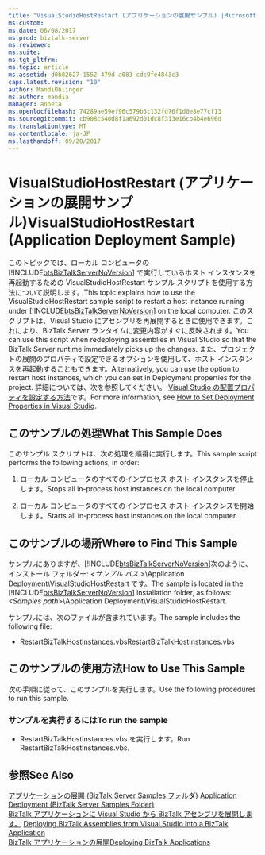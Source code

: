 ```yaml
---
title: "VisualStudioHostRestart (アプリケーションの展開サンプル) |Microsoft ドキュメント"
ms.custom: 
ms.date: 06/08/2017
ms.prod: biztalk-server
ms.reviewer: 
ms.suite: 
ms.tgt_pltfrm: 
ms.topic: article
ms.assetid: d0b82627-1552-479d-a083-cdc9fe4843c3
caps.latest.revision: "10"
author: MandiOhlinger
ms.author: mandia
manager: anneta
ms.openlocfilehash: 74289ae59ef96c579b3c132fd76f1d0e8e77cf13
ms.sourcegitcommit: cb908c540d8f1a692d01dc8f313e16cb4b4e696d
ms.translationtype: MT
ms.contentlocale: ja-JP
ms.lasthandoff: 09/20/2017
---
```

# <a name="visualstudiohostrestart-application-deployment-sample"></a><span data-ttu-id="7cbbf-102">VisualStudioHostRestart (アプリケーションの展開サンプル)</span><span class="sxs-lookup"><span data-stu-id="7cbbf-102">VisualStudioHostRestart (Application Deployment Sample)</span></span>
<span data-ttu-id="7cbbf-103">このトピックでは、ローカル コンピュータの [!INCLUDE[btsBizTalkServerNoVersion](../includes/btsbiztalkservernoversion-md.md)] で実行しているホスト インスタンスを再起動するための VisualStudioHostRestart サンプル スクリプトを使用する方法について説明します。</span><span class="sxs-lookup"><span data-stu-id="7cbbf-103">This topic explains how to use the VisualStudioHostRestart sample script to restart a host instance running under [!INCLUDE[btsBizTalkServerNoVersion](../includes/btsbiztalkservernoversion-md.md)] on the local computer.</span></span> <span data-ttu-id="7cbbf-104">このスクリプトは、Visual Studio にアセンブリを再展開するときに使用できます。これにより、BizTalk Server ランタイムに変更内容がすぐに反映されます。</span><span class="sxs-lookup"><span data-stu-id="7cbbf-104">You can use this script when redeploying assemblies in Visual Studio so that the BizTalk Server runtime immediately picks up the changes.</span></span> <span data-ttu-id="7cbbf-105">また、プロジェクトの展開のプロパティで設定できるオプションを使用して、ホスト インスタンスを再起動することもできます。</span><span class="sxs-lookup"><span data-stu-id="7cbbf-105">Alternatively, you can use the option to restart host instances, which you can set in Deployment properties for the project.</span></span> <span data-ttu-id="7cbbf-106">詳細については、次を参照してください。 [Visual Studio の配置プロパティを設定する方法](../core/how-to-set-deployment-properties-in-visual-studio.md)です。</span><span class="sxs-lookup"><span data-stu-id="7cbbf-106">For more information, see [How to Set Deployment Properties in Visual Studio](../core/how-to-set-deployment-properties-in-visual-studio.md).</span></span>  
  
## <a name="what-this-sample-does"></a><span data-ttu-id="7cbbf-107">このサンプルの処理</span><span class="sxs-lookup"><span data-stu-id="7cbbf-107">What This Sample Does</span></span>  
 <span data-ttu-id="7cbbf-108">このサンプル スクリプトは、次の処理を順番に実行します。</span><span class="sxs-lookup"><span data-stu-id="7cbbf-108">This sample script performs the following actions, in order:</span></span>  
  
1.  <span data-ttu-id="7cbbf-109">ローカル コンピュータのすべてのインプロセス ホスト インスタンスを停止します。</span><span class="sxs-lookup"><span data-stu-id="7cbbf-109">Stops all in-process host instances on the local computer.</span></span>  
  
2.  <span data-ttu-id="7cbbf-110">ローカル コンピュータのすべてのインプロセス ホスト インスタンスを開始します。</span><span class="sxs-lookup"><span data-stu-id="7cbbf-110">Starts all in-process host instances on the local computer.</span></span>  
  
## <a name="where-to-find-this-sample"></a><span data-ttu-id="7cbbf-111">このサンプルの場所</span><span class="sxs-lookup"><span data-stu-id="7cbbf-111">Where to Find This Sample</span></span>  
 <span data-ttu-id="7cbbf-112">サンプルにありますが、[!INCLUDE[btsBizTalkServerNoVersion](../includes/btsbiztalkservernoversion-md.md)]次のように、インストール フォルダー: *\<サンプル パス >*\Application Deployment\VisualStudioHostRestart です。</span><span class="sxs-lookup"><span data-stu-id="7cbbf-112">The sample is located in the [!INCLUDE[btsBizTalkServerNoVersion](../includes/btsbiztalkservernoversion-md.md)] installation folder, as follows: *\<Samples path>*\Application Deployment\VisualStudioHostRestart.</span></span>  
  
 <span data-ttu-id="7cbbf-113">サンプルには、次のファイルが含まれています。</span><span class="sxs-lookup"><span data-stu-id="7cbbf-113">The sample includes the following file:</span></span>  
  
-   <span data-ttu-id="7cbbf-114">RestartBizTalkHostInstances.vbs</span><span class="sxs-lookup"><span data-stu-id="7cbbf-114">RestartBizTalkHostInstances.vbs</span></span>  
  
## <a name="how-to-use-this-sample"></a><span data-ttu-id="7cbbf-115">このサンプルの使用方法</span><span class="sxs-lookup"><span data-stu-id="7cbbf-115">How to Use This Sample</span></span>  
 <span data-ttu-id="7cbbf-116">次の手順に従って、このサンプルを実行します。</span><span class="sxs-lookup"><span data-stu-id="7cbbf-116">Use the following procedures to run this sample.</span></span>  
  
### <a name="to-run-the-sample"></a><span data-ttu-id="7cbbf-117">サンプルを実行するには</span><span class="sxs-lookup"><span data-stu-id="7cbbf-117">To run the sample</span></span>  
  
-   <span data-ttu-id="7cbbf-118">RestartBizTalkHostInstances.vbs を実行します。</span><span class="sxs-lookup"><span data-stu-id="7cbbf-118">Run RestartBizTalkHostInstances.vbs.</span></span>  
  
## <a name="see-also"></a><span data-ttu-id="7cbbf-119">参照</span><span class="sxs-lookup"><span data-stu-id="7cbbf-119">See Also</span></span>  
 <span data-ttu-id="7cbbf-120">[アプリケーションの展開 (BizTalk Server Samples フォルダ)](../core/application-deployment-biztalk-server-samples-folder.md) </span><span class="sxs-lookup"><span data-stu-id="7cbbf-120">[Application Deployment (BizTalk Server Samples Folder)](../core/application-deployment-biztalk-server-samples-folder.md) </span></span>  
 <span data-ttu-id="7cbbf-121">[BizTalk アプリケーションに Visual Studio から BizTalk アセンブリを展開します。](../core/deploying-biztalk-assemblies-from-visual-studio-into-a-biztalk-application.md) </span><span class="sxs-lookup"><span data-stu-id="7cbbf-121">[Deploying BizTalk Assemblies from Visual Studio into a BizTalk Application](../core/deploying-biztalk-assemblies-from-visual-studio-into-a-biztalk-application.md) </span></span>  
 [<span data-ttu-id="7cbbf-122">BizTalk アプリケーションの展開</span><span class="sxs-lookup"><span data-stu-id="7cbbf-122">Deploying BizTalk Applications</span></span>](../core/deploying-biztalk-applications.md)